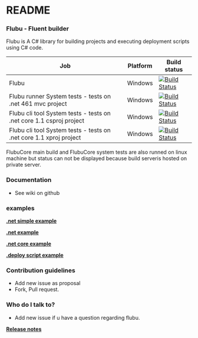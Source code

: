 # README #

### Flubu - Fluent builder ###

Flubu is A C# library for building projects and executing deployment scripts using C# code.

| Job              | Platform     | Build status                                                                                                                                                        | 
|-----------------------------|--------------|---------------------------------------------------------------------------------------------------------------------------------------------------------------------|
| Flubu | Windows| [![Build Status](http://lucidlynx.comtrade.com:8080/buildStatus/icon?job=FlubuCore)](http://lucidlynx.comtrade.com:8080/job/FlubuCore) | &nbsp;
| Flubu runner System tests - tests on .net 461 mvc project | Windows| [![Build Status](http://lucidlynx.comtrade.com:8080/buildStatus/icon?job=FlubuCore.Runner.SystemTests)](http://lucidlynx.comtrade.com:8080/job/FlubuCore.Runner.SystemTests) | &nbsp;
| Flubu cli tool System tests - tests on .net core 1.1 csproj project  | Windows| [![Build Status](http://lucidlynx.comtrade.com:8080/buildStatus/icon?job=FlubuCore_SystemTests_Net_Core_csproj)](http://lucidlynx.comtrade.com:8080/job/FlubuCore_SystemTests_Net_Core_csproj) | &nbsp;
| Flubu cli tool System tests - tests on .net core 1.1  xproj project  | Windows| [![Build Status](http://lucidlynx.comtrade.com:8080/buildStatus/icon?job=FlubuCore_SystemTests_.Net_Core_xproj)](http://lucidlynx.comtrade.com:8080/job/FlubuCore_SystemTests_.Net_Core_xproj) | &nbsp;

FlubuCore main build and FlubuCore system tests are also runned on linux machine but status can not be displayed because build serveris hosted on private server.

### Documentation ###

* See wiki on github

### examples ###
[**.net simple example**](https://github.com/flubu-core/examples/blob/master/MVC_NET4.61/BuildScripts/BuildScriptSimple.cs
)

[**.net example**](https://github.com/flubu-core/examples/blob/master/MVC_NET4.61/BuildScripts/BuildScript.cs
)

[**.net core example**](https://github.com/flubu-core/examples/blob/master/NetCore_csproj/BuildScript/BuildScript.cs
)

[**.deploy script example**](https://github.com/flubu-core/examples/blob/master/DeployScriptExample/BuildScript/DeployScript.cs
)

### Contribution guidelines ###

* Add new issue as proposal
* Fork, Pull request.

### Who do I talk to? ###

* Add new issue if u have a question regarding flubu.

[**Release notes**](https://github.com/flubu-core/flubu.core/blob/master/FlubuCore.ProjectVersion.txt
)



